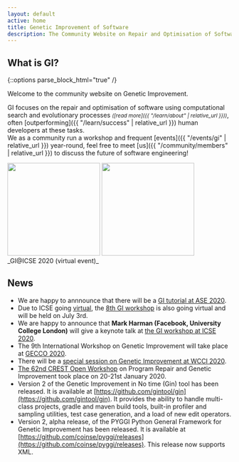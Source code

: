 ```yaml
---
layout: default
active: home
title: Genetic Improvement of Software
description: The Community Website on Repair and Optimisation of Software using Computational Search
---
```


## What is GI?

{::options parse_block_html="true" /}
<div class="row">
<div class="col-12 col-md-6">

Welcome to the community website on Genetic Improvement.

GI focuses on the repair and optimisation of software using computational search and evolutionary processes <small>_([read more]({{ "/learn/about" | relative_url }}))_</small>, often [outperforming]({{ "/learn/success" | relative_url }}) human developers at these tasks.  
We as a community run a workshop and frequent [events]({{ "/events/gi" | relative_url }}) year-round, feel free to meet [us]({{ "/community/members" | relative_url }}) to discuss the future of software engineering!

</div>

<div class="col-12 col-md-6">
<img src="{{ "/workshop_photos/gi2020icse/group_photo_1.png" | relative_url }}" style="width: 13rem;">
<img src="{{ "/workshop_photos/gi2020icse/group_photo_2.png" | relative_url }}" style="width: 13rem;">
<br/>
<span style="">_GI@ICSE 2020 (virtual event)_</span>
</div>
</div>


## News

* We are happy to annnounce that there will be a [GI tutorial at ASE 2020](./gi2020ase.html).
* Due to ICSE going [virtual](https://conf.researchr.org/home/icse-2020), the [8th GI workshop](./gi2020icse.html) is also going virtual and will be held on July 3rd.
* We are happy to announce that **Mark Harman (Facebook, University College London)** will give a keynote talk at [the GI workshop at ICSE 2020](./gi2020icse.html).
* The 9th International Workshop on Genetic Improvement will take place at [GECCO 2020](https://gecco-2020.sigevo.org/index.html/Workshops#id_The%20Ninth%20Genetic%20Improvement%20Workshop%20(2020)).
* There will be a [special session on Genetic Improvement at WCCI 2020](./wcci2020ss.html).
* [The 62nd CREST Open Workshop](http://crest.cs.ucl.ac.uk/cow/62/) on Program Repair and Genetic Improvement took place on 20-21st January 2020.
* Version 2 of the Genetic Improvement in No time (Gin) tool has been released. It is available at [https://github.com/gintool/gin](https://github.com/gintool/gin). It provides the ability to handle multi-class projects, gradle and maven build tools, built-in profiler and sampling utilities, test case generation, and a load of new edit operators.
* Version 2, alpha release, of the PYGGI Python General Framework for Genetic Improvement has been released. It is available at [https://github.com/coinse/pyggi/releases](https://github.com/coinse/pyggi/releases). This release now supports XML.
